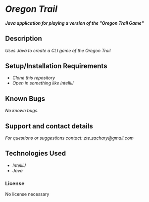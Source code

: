 # _Oregon Trail_

#### _Java application for playing a version of the "Oregon Trail Game"_

## Description

_Uses Java to create a CLI game of the Oregon Trail_

## Setup/Installation Requirements

* _Clone this repository_
* _Open in something like IntelliJ_

## Known Bugs

_No known bugs._

## Support and contact details

_For questions or suggestions contact: zte.zachary@gmail.com_

## Technologies Used

* _IntelliJ_
* _Java_

### License
No license necessary
